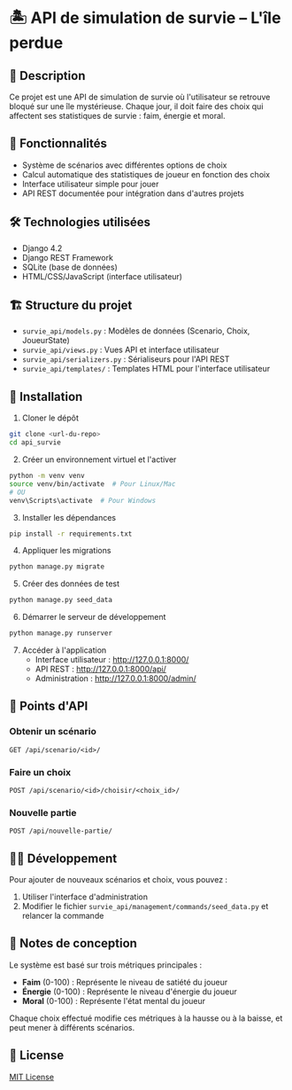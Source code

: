 # 🏝️ API de simulation de survie – L'île perdue

## 📖 Description

Ce projet est une API de simulation de survie où l'utilisateur se retrouve bloqué sur une île mystérieuse. Chaque jour, il doit faire des choix qui affectent ses statistiques de survie : faim, énergie et moral.

## 🌟 Fonctionnalités

- Système de scénarios avec différentes options de choix
- Calcul automatique des statistiques de joueur en fonction des choix
- Interface utilisateur simple pour jouer
- API REST documentée pour intégration dans d'autres projets

## 🛠️ Technologies utilisées

- Django 4.2
- Django REST Framework
- SQLite (base de données)
- HTML/CSS/JavaScript (interface utilisateur)

## 🏗️ Structure du projet

- `survie_api/models.py` : Modèles de données (Scenario, Choix, JoueurState)
- `survie_api/views.py` : Vues API et interface utilisateur
- `survie_api/serializers.py` : Sérialiseurs pour l'API REST
- `survie_api/templates/` : Templates HTML pour l'interface utilisateur

## 🚀 Installation

1. Cloner le dépôt

```bash
git clone <url-du-repo>
cd api_survie
```

2. Créer un environnement virtuel et l'activer

```bash
python -m venv venv
source venv/bin/activate  # Pour Linux/Mac
# OU
venv\Scripts\activate  # Pour Windows
```

3. Installer les dépendances

```bash
pip install -r requirements.txt
```

4. Appliquer les migrations

```bash
python manage.py migrate
```

5. Créer des données de test

```bash
python manage.py seed_data
```

6. Démarrer le serveur de développement

```bash
python manage.py runserver
```

7. Accéder à l'application
   - Interface utilisateur : http://127.0.0.1:8000/
   - API REST : http://127.0.0.1:8000/api/
   - Administration : http://127.0.0.1:8000/admin/

## 📡 Points d'API

### Obtenir un scénario
```
GET /api/scenario/<id>/
```

### Faire un choix
```
POST /api/scenario/<id>/choisir/<choix_id>/
```

### Nouvelle partie
```
POST /api/nouvelle-partie/
```

## 👨‍💻 Développement

Pour ajouter de nouveaux scénarios et choix, vous pouvez :

1. Utiliser l'interface d'administration
2. Modifier le fichier `survie_api/management/commands/seed_data.py` et relancer la commande

## 📝 Notes de conception

Le système est basé sur trois métriques principales :
- **Faim** (0-100) : Représente le niveau de satiété du joueur
- **Énergie** (0-100) : Représente le niveau d'énergie du joueur
- **Moral** (0-100) : Représente l'état mental du joueur

Chaque choix effectué modifie ces métriques à la hausse ou à la baisse, et peut mener à différents scénarios.

## 📜 License

[MIT License](LICENSE)
